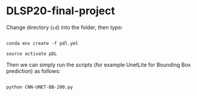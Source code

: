 # DLSP20-final-project


Change directory (`cd`) into the folder, then type:



```

conda env create -f pdl.yml

source activate pDL

```



Then we can simply run the scripts (for example UnetLite for Bounding Box prediction) as follows:

```

python CNN-UNET-BB-200.py

```
